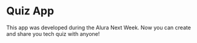 # Quiz App

This app was developed during the Alura Next Week. Now you can create and share you tech quiz with anyone!
